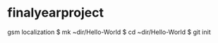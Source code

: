 finalyearproject
================

gsm localization 
$ mk ~dir/Hello-World
$ cd ~dir/Hello-World
$ git init
